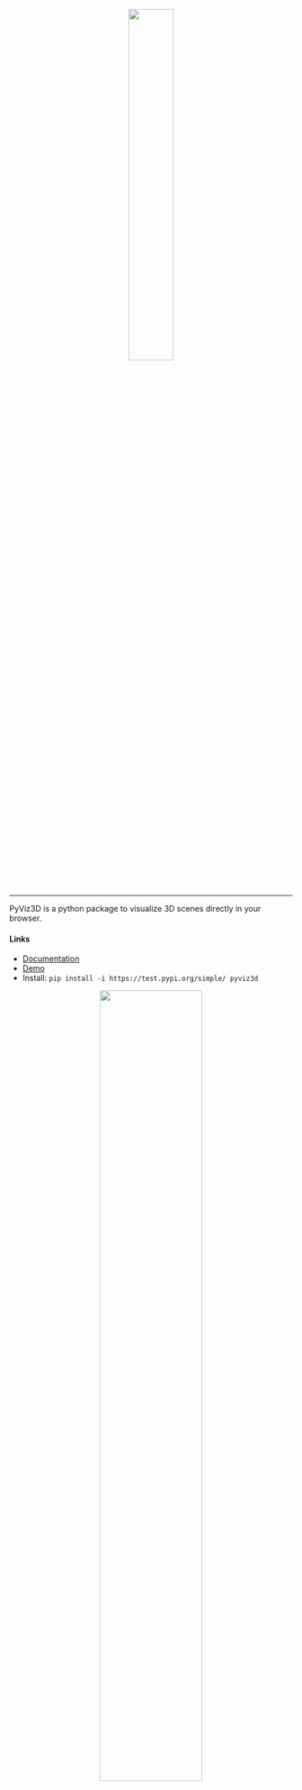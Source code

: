 <p align="center"><img width="40%" src="docs/img/pyviz3d-logo.png" /></p>

----
PyViz3D is a python package to visualize 3D scenes directly in your browser.

#### Links

- [Documentation](https://francisengelmann.github.io/PyViz3D/)
- [Demo](https://francisengelmann.github.io/pyviz3d_examples/instance/index.html)
- Install: ```pip install -i https://test.pypi.org/simple/ pyviz3d```

[<p align="center"><img width="60%" src="docs/img/example.png" /></p>](https://francisengelmann.github.io/pyviz3d_examples/normals/index.html)
